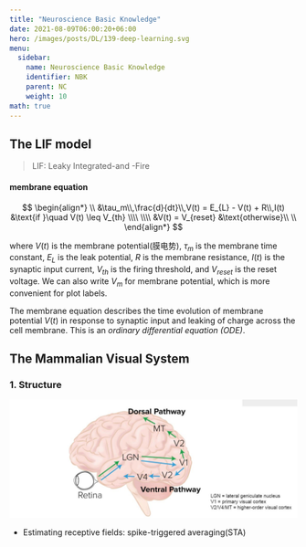 ```yaml
---
title: "Neuroscience Basic Knowledge"
date: 2021-08-09T06:00:20+06:00
hero: /images/posts/DL/139-deep-learning.svg
menu:
  sidebar:
    name: Neuroscience Basic Knowledge
    identifier: NBK
    parent: NC
    weight: 10
math: true
---
```

## The LIF model
> LIF: Leaky Integrated-and -Fire
#### membrane equation
$$
\begin{align*}
\\
&\tau_m\\,\frac{d}{dt}\\,V(t) = E_{L} - V(t) + R\\,I(t) &\text{if }\quad V(t) \leq V_{th} \\\\
\\\\
&V(t) = V_{reset} &\text{otherwise}\\
\\
\end{align*}
$$

where $V(t)$ is the membrane potential(膜电势), $\tau_m$ is the membrane time constant, $E_{L}$ is the leak potential, $R$ is the membrane resistance, $I(t)$ is the synaptic input current, $V_{th}$ is the firing threshold, and $V_{reset}$ is the reset voltage. We can also write $V_m$ for membrane potential, which is more convenient for plot labels.

The membrane equation describes the time evolution of membrane potential $V(t)$ in response to synaptic input and leaking of charge across the cell membrane. This is an *ordinary differential equation (ODE)*.

## The Mammalian Visual System
### 1. Structure
![](/images/posts/NC/2.JPG)

- Estimating receptive fields: spike-triggered averaging(STA)

